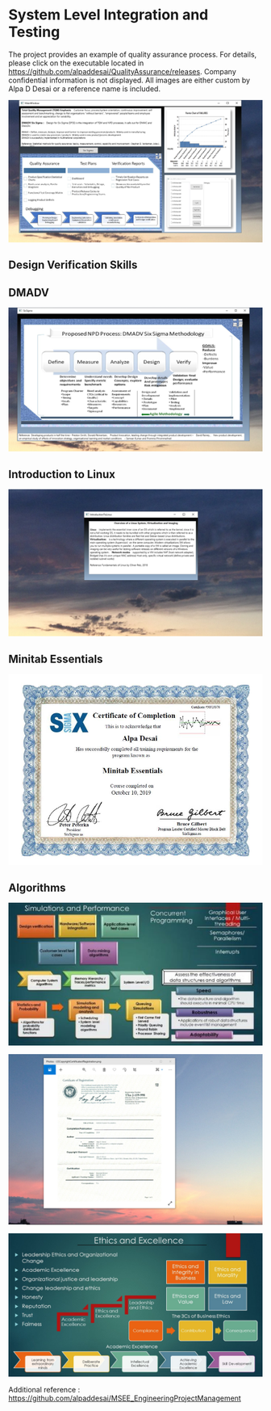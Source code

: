 # System Level Integration and Testing

The project provides an example of quality assurance process. For details, please click on the executable located in 
https://github.com/alpaddesai/QualityAssurance/releases. Company confidential information is not displayed. All images are either custom by Alpa D Desai or a reference name is included. 

![image](QualityAssurance.png)
## Design Verification Skills


## DMADV 
![image](DMDV.png)

## Introduction to Linux
![image](IntroductiontoLinux.png)

## Minitab Essentials
![image](MinitabEssentials.jpg)

## Algorithms
![image](SimulationsPerformanceMetrics.jpg)

![image](USCopyrightCertificate.png)

![image](Ethics.jpg)

Additional reference : https://github.com/alpaddesai/MSEE_EngineeringProjectManagement
